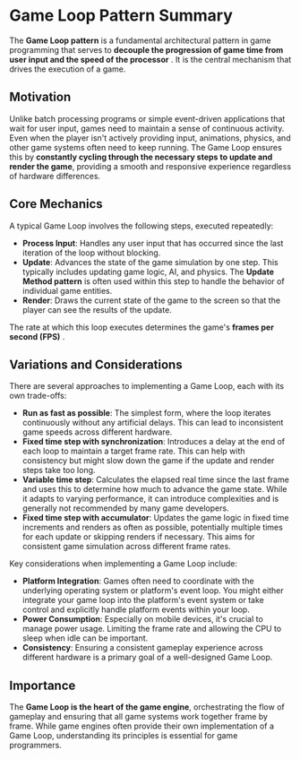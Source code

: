 # Game Loop Pattern Summary

The **Game Loop pattern** is a fundamental architectural pattern in game programming that serves to **decouple the progression of game time from user input and the speed of the processor** . It is the central mechanism that drives the execution of a game.

## Motivation

Unlike batch processing programs or simple event-driven applications that wait for user input, games need to maintain a sense of continuous activity. Even when the player isn't actively providing input, animations, physics, and other game systems often need to keep running. The Game Loop ensures this by **constantly cycling through the necessary steps to update and render the game**, providing a smooth and responsive experience regardless of hardware differences.

## Core Mechanics

A typical Game Loop involves the following steps, executed repeatedly:

*   **Process Input**: Handles any user input that has occurred since the last iteration of the loop without blocking.
*   **Update**: Advances the state of the game simulation by one step. This typically includes updating game logic, AI, and physics. The **Update Method pattern** is often used within this step to handle the behavior of individual game entities.
*   **Render**: Draws the current state of the game to the screen so that the player can see the results of the update.

The rate at which this loop executes determines the game's **frames per second (FPS)** .

## Variations and Considerations

There are several approaches to implementing a Game Loop, each with its own trade-offs:

*   **Run as fast as possible**: The simplest form, where the loop iterates continuously without any artificial delays. This can lead to inconsistent game speeds across different hardware.
*   **Fixed time step with synchronization**: Introduces a delay at the end of each loop to maintain a target frame rate. This can help with consistency but might slow down the game if the update and render steps take too long.
*   **Variable time step**: Calculates the elapsed real time since the last frame and uses this to determine how much to advance the game state. While it adapts to varying performance, it can introduce complexities and is generally not recommended by many game developers.
*   **Fixed time step with accumulator**: Updates the game logic in fixed time increments and renders as often as possible, potentially multiple times for each update or skipping renders if necessary. This aims for consistent game simulation across different frame rates.

Key considerations when implementing a Game Loop include:

*   **Platform Integration**: Games often need to coordinate with the underlying operating system or platform's event loop. You might either integrate your game loop into the platform's event system or take control and explicitly handle platform events within your loop.
*   **Power Consumption**: Especially on mobile devices, it's crucial to manage power usage. Limiting the frame rate and allowing the CPU to sleep when idle can be important.
*   **Consistency**: Ensuring a consistent gameplay experience across different hardware is a primary goal of a well-designed Game Loop.

## Importance

The **Game Loop is the heart of the game engine**, orchestrating the flow of gameplay and ensuring that all game systems work together frame by frame. While game engines often provide their own implementation of a Game Loop, understanding its principles is essential for game programmers.